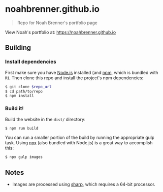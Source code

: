 noahbrenner.github.io
=====================

> Repo for Noah Brenner's portfolio page

View Noah's portfolio at: https://noahbrenner.github.io

Building
--------

### Install dependencies

First make sure you have [Node.js](https://nodejs.org/) installed (and [npm](https://www.npmjs.com/), which is bundled with it). Then clone this repo and install the project's npm dependencies:

```bash
$ git clone $repo_url
$ cd path/to/repo
$ npm install
```

### Build it!

Build the website in the `dist/` directory:

```bash
$ npm run build
```

You can run a smaller portion of the build by running the appropriate gulp task. Using [npx](https://github.com/npm/npx) (also bundled with Node.js) is a great way to accomplish this:

```bash
$ npx gulp images
```

Notes
-----

* Images are processed using [sharp](https://github.com/lovell/sharp), which requires a 64-bit processor.
